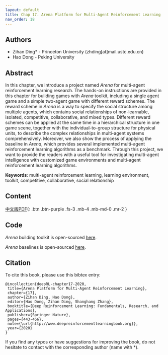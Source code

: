 ```yaml
---
layout: default
title: Chap 17. Arena Platform for Multi-Agent Reinforcement Learning
nav_order: 18
---
```


## Authors

- Zihan Ding* - Princeton University (zhding[at]mail.ustc.edu.cn)
- Hao Dong - Peking University 

## Abstract

In this chapter, we introduce a project named *Arena* for multi-agent reinforcement learning research. The hands-on instructions are provided in this chapter for building games with *Arena* toolkit, including a single agent game and a simple two-agent game with different reward schemes. The reward scheme in *Arena* is a way to specify the social structure among multiple agents, which contains social relationships of non-learnable, isolated, competitive, collaborative, and mixed types. Different reward schemes can be applied at the same time in a hierarchical structure in one game scene, together with the individual-to-group structure for physical units, to describe the complex relationships in multi-agent systems comprehensively. Moreover, we also show the process of applying the baseline in *Arena*, which provides several implemented multi-agent reinforcement learning algorithms as a benchmark. Through this project, we want to provide the readers with a useful tool for investigating multi-agent intelligence with customized game environments and multi-agent reinforcement learning algorithms. 

**Keywords**: multi-agent reinforcement learning, learning environment, toolkit, competitive, collaborative, social relationship

## Content
[中文版PDF](/assets/pdfs/ch17.pdf){: .btn .btn-purple  .fs-3 .mb-4 .mb-md-0 .mr-2 }

## Code 

*Arena* building toolkit is open-sourced [here](https://github.com/YuhangSong/Arena-BuildingToolkit).

*Arena* baselines is open-sourced [here](https://github.com/YuhangSong/Arena-Baselines).

## Citation

To cite this book, please use this bibtex entry:

```
@incollection{deepRL-chapter17-2020,
 title={Arena Platform for Multi-Agent Reinforcement Learning},
 chapter={17},
 author={Zihan Ding, Hao Dong},
 editor={Hao Dong, Zihan Ding, Shanghang Zhang},
 booktitle={Deep Reinforcement Learning: Fundamentals, Research, and Applications},
 publisher={Springer Nature},
 pages={443-466},
 note={\url{http://www.deepreinforcementlearningbook.org}},
 year={2020}
}
```



If you find any typos or have suggestions for improving the book, do not hesitate to contact with the corresponding author (name with *).